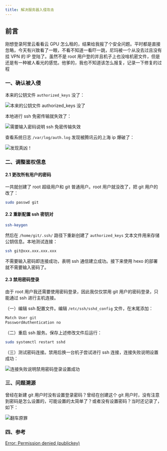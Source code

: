 ```yaml
---
title: 解决服务器入侵攻击
---
```


## 前言

刚想登录阿里云看看云 GPU 怎么租的，结果给我报了个安全问题。平时都是直接忽略，今天有兴致看了一眼，不看不知道一看吓一跳，尼玛被一个从没去过且没有挂 VPN 的 IP 登陆了。虽然不是 root 用户登的并且机子上也没啥机密文件，但是还是有一种被人看光的感觉。他爹的，我也不知道该怎么报复，记录一下修复的过程

### 一、确认被入侵

本来的公钥文件 `authorized_keys` 没了：

![本来的公钥文件 authorized_keys 没了](https://dwj-oss.oss-cn-nanjing.aliyuncs.com/images/202406152117426.png)

本地进行 ssh 免密传输就失效了：

![需要输入密码说明 ssh 免密传输失效](https://dwj-oss.oss-cn-nanjing.aliyuncs.com/images/202406152121682.png)

查看系统日志 `/var/log/auth.log` 发现被腾讯云的上海 ip 爆破了：

![发现真凶！](https://dwj-oss.oss-cn-nanjing.aliyuncs.com/images/202406152121637.png)

### 二、调整鉴权信息

#### 2.1 更改所有用户的密码

一共就创建了 root 超级用户和 git 普通用户。root 用户就没改了，把 git 用户的改了：

```bash
sudo passwd git
```

#### 2.2 重新配置 ssh 密钥对

```bash
ssh-keygen
```

然后在 `/home/git/.ssh/` 路径下重新创建了 `authorized_keys` 文本文件用来存储公钥信息。本地测试连接：

```bash
ssh git@xxx.xxx.xxx.xxx
```

不需要输入密码即连接成功，表明 ssh 通信建立成功。接下来使用 hexo 的部署就不需要输入密码了。

#### 2.3 禁用密码登录

由于 root 用户我还需要使用密码登录，因此我仅仅禁用 git 用户的密码登录，只能通过 ssh 进行主机连接。

（一）编辑 ssh 配置文件。编辑 `/etc/ssh/sshd_config` 文件，在末尾添加：

```makefile
Match User git
PasswordAuthentication no
```

（二）重启 ssh 服务。保存上述修改文件后运行：

```bash
sudo systemctl restart sshd
```

（三）测试密码连接。禁用后换一台机子尝试进行 ssh 连接，连接失败说明设置成功：

![连接失败说明禁用密码登录设置成功](https://dwj-oss.oss-cn-nanjing.aliyuncs.com/images/202406152152670.png)

### 三、问题溯源

曾经在新建 git 用户时没有设置登录密码？曾经在创建这个 git 用户时，没有注意到密码是怎么设置的，可能设置的太简单了？或者没有设置密码？当时还记录了，如下：

![翻车原罪](https://dwj-oss.oss-cn-nanjing.aliyuncs.com/images/202406152158086.png)

### 四、参考

[Error: Permission denied (publickey)](https://docs.github.com/en/authentication/troubleshooting-ssh/error-permission-denied-publickey?platform=linux)
